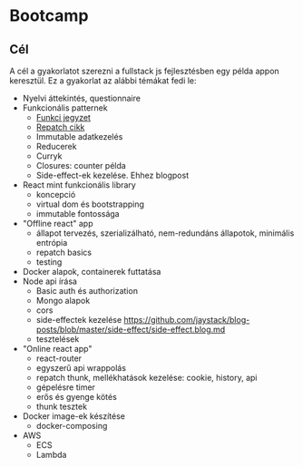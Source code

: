 # Bootcamp

## Cél

A cél a gyakorlatot szerezni a fullstack js fejlesztésben egy példa appon keresztül. Ez a gyakorlat az alábbi témákat fedi le:
- Nyelvi áttekintés, questionnaire
- Funkcionális patternek
  - [Funkci jegyzet](https://github.com/getify/Functional-Light-JS)
  - [Repatch cikk](https://community.risingstack.com/repatch-the-simplified-redux/)
  - Immutable adatkezelés
  - Reducerek
  - Curryk
  - Closures: counter példa
  - Side-effect-ek kezelése. Ehhez blogpost
- React mint funkcionális library
  - koncepció
  - virtual dom és bootstrapping
  - immutable fontossága
- "Offline react" app
  - állapot tervezés, szerializálható, nem-redundáns állapotok, minimális entrópia
  - repatch basics
  - testing
- Docker alapok, containerek futtatása
- Node api írása
  - Basic auth és authorization
  - Mongo alapok
  - cors
  - side-effectek kezelése https://github.com/jaystack/blog-posts/blob/master/side-effect/side-effect.blog.md
  - tesztelések
- "Online react app"
  - react-router
  - egyszerű api wrappolás
  - repatch thunk, mellékhatások kezelése: cookie, history, api
  - gépelésre timer
  - erős és gyenge kötés
  - thunk tesztek
- Docker image-ek készítése
  - docker-composing
- AWS
  - ECS
  - Lambda